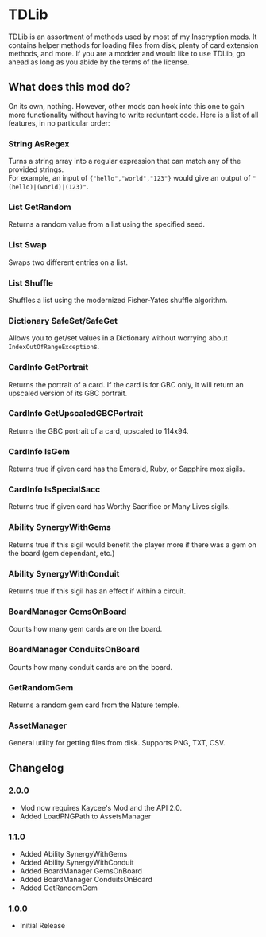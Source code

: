 ﻿# TDLib
TDLib is an assortment of methods used by most of my Inscryption mods. It contains helper methods for loading files from disk, plenty of card extension methods, and more.
If you are a modder and would like to use TDLib, go ahead as long as you abide by the terms of the license.
## What does this mod do?
On its own, nothing. However, other mods can hook into this one to gain more functionality without having to write reduntant code.
Here is a list of all features, in no particular order:
### String AsRegex
Turns a string array into a regular expression that can match any of the provided strings. <br/>
For example, an input of `{"hello","world","123"}` would give an output of `"(hello)|(world)|(123)"`.
### List GetRandom
Returns a random value from a list using the specified seed.
### List Swap
Swaps two different entries on a list.
### List Shuffle
Shuffles a list using the modernized Fisher-Yates shuffle algorithm.
### Dictionary SafeSet/SafeGet
Allows you to get/set values in a Dictionary without worrying about `IndexOutOfRangeException`s.
### CardInfo GetPortrait
Returns the portrait of a card. If the card is for GBC only, it will return an upscaled version of its GBC portrait.
### CardInfo GetUpscaledGBCPortrait
Returns the GBC portrait of a card, upscaled to 114x94.
### CardInfo IsGem
Returns true if given card has the Emerald, Ruby, or Sapphire mox sigils.
### CardInfo IsSpecialSacc
Returns true if given card has Worthy Sacrifice or Many Lives sigils.
### Ability SynergyWithGems
Returns true if this sigil would benefit the player more if there was a gem on the board (gem dependant, etc.)
### Ability SynergyWithConduit
Returns true if this sigil has an effect if within a circuit.
### BoardManager GemsOnBoard
Counts how many gem cards are on the board.
### BoardManager ConduitsOnBoard
Counts how many conduit cards are on the board.
### GetRandomGem
Returns a random gem card from the Nature temple.
### AssetManager
General utility for getting files from disk. Supports PNG, TXT, CSV.
## Changelog
### 2.0.0
* Mod now requires Kaycee's Mod and the API 2.0.
* Added LoadPNGPath to AssetsManager
### 1.1.0
 * Added Ability SynergyWithGems
 * Added Ability SynergyWithConduit
 * Added BoardManager GemsOnBoard
 * Added BoardManager ConduitsOnBoard
 * Added GetRandomGem
### 1.0.0
 * Initial Release